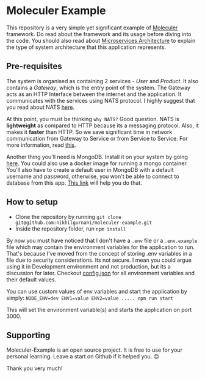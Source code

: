 # Moleculer Example

This repository is a very simple yet significant example of [Moleculer](https://moleculer.service) framework. Do read about the framework and its usage before diving into the code.
You should also read about [Microservices Architecture](microservices.io) to explain the type of system architecture that this application represents.

## Pre-requisites

The system is organised as containing 2 services - *User* and *Product*. It also contains a *Gateway*, which is the entry point of the system. The Gateway acts as an HTTP Interface between the internet and the application. It communicates with the services using NATS protocol. I highly suggest that you read about NATS [here](https://nats.io). 

At this point, you must be thinking `why NATS?` 
Good question. NATS is **lightweight** as compared to HTTP because its a messaging protocol. Also, it makes it **faster** than HTTP. So we save significant time in network communication from Gateway to Service or from Service to Service. For more information, read [this](https://en.wikipedia.org/wiki/NATS_Messaging). 

Another thing you'll need is MongoDB. Install it on your system by going [here](https://www.mongodb.com/download-center/community). You could also use a docker image for running a mongo container. You'll also have to create a default user in MongoDB with a default username and password, otherwise, you won't be able to connect to database from this app. [This link](https://docs.mongodb.com/manual/tutorial/enable-authentication/#create-the-user-administrator) will help you do that.

## How to setup

- Clone the repository by running `git clone git@github.com:nikhilgurnani/moleculer-example.git`
- Inside the repository folder, run `npm install`

By now you must have noticed that I don't have a `.env` file or a `.env.example` file which may contain the environment variables for the application to run. That's because I've moved from the concept of storing .env variables in a file due to security considerations. Its not secure. 
I mean you could argue using it in Development environment and not production, but its a discussion for later.
Checkout [config.json](moleculer-example/api/libs/config/config.json) for all environment variables and their default values.

You can use custom values of env variables and start the application by simply: 
`NODE_ENV=dev ENV1=value ENV2=value ..... npm run start`

This will set the environment variable(s) and starts the application on port 3000.
##  Supporting
Moleculer-Example is an open source project. It is free to use for your personal learning. Leave a start on Github if it helped you. 😌

Thank you very much!
